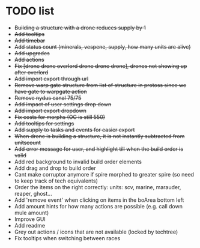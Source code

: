 # TODO list
- ~~Building a structure with a drone reduces supply by 1~~
- ~~Add tooltips~~
- ~~Add timebar~~
- ~~Add status count (minerals, vespene, supply, how many units are alive)~~
- ~~Add upgrades~~
- ~~Add actions~~
- ~~Fix [drone drone overlord drone drone drone], drones not showing up after overlord~~
- ~~Add import export through url~~
- ~~Remove warp gate structure from list of structure in protoss since we have gate to warpgate action~~
- ~~Remove nydus canal 75/75~~
- ~~Add impact of user settings drop down~~
- ~~Add import export dropdown~~
- ~~Fix costs for morphs (OC is still 550)~~
- ~~Add tooltips for settings~~
- ~~Add supply to tasks and events for easier export~~
- ~~When drone is building a structure, it is not instantly subtracted from unitscount~~
- ~~Add error message for user, and highlight till when the build order is valid~~
- Add red background to invalid build order elements
- Add drag and drop to build order
- Cant make corruptor anymore if spire morphed to greater spire (so need to keep track of tech equivalents)
- Order the items on the right correctly: units: scv, marine, marauder, reaper, ghost...
- Add 'remove event' when clicking on items in the boArea bottom left
- Add amount hints for how many actions are possible (e.g. call down mule amount)
- Improve GUI
- Add readme
- Grey out actions / icons that are not available (locked by techtree)
- Fix tooltips when switching between races
